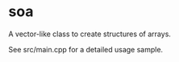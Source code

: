 # soa
A vector-like class to create structures of arrays.

See src/main.cpp for a detailed usage sample.
